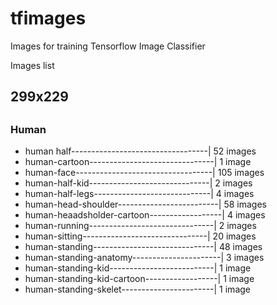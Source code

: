 # tfimages
Images for training Tensorflow Image Classifier

Images list

<h2>299x229<h2>
<h3>Human</h3>
<ul>
  <li>human half----------------------------------| 52 images</li>
  <li>human-cartoon-------------------------------| 1 image</li>
  <li>human-face----------------------------------| 105 images</li>
  <li>human-half-kid------------------------------| 2 images</li>
  <li>human-half-legs-----------------------------| 4 images</li>
  <li>human-head-shoulder-------------------------| 58 images</li>
  <li>human-heaadsholder-cartoon------------------| 4 images</li>
  <li>human-running-------------------------------| 2 images</li>
  <li>human-sitting-------------------------------| 20 images</li>
  <li>human-standing------------------------------| 48 images</li>
  <li>human-standing-anatomy----------------------| 3 images</li>
  <li>human-standing-kid--------------------------| 1 image</li>
  <li>human-standing-kid-cartoon------------------| 1 image</li>
  <li>human-standing-skelet-----------------------| 1 image</li>
</ul>
